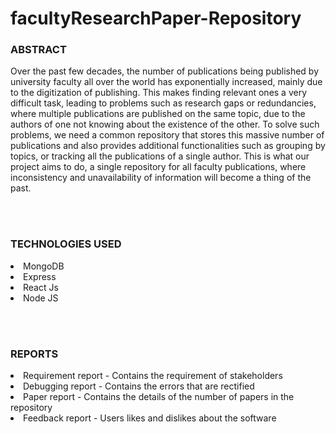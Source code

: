 # facultyResearchPaper-Repository

<h3>ABSTRACT</h3>
Over the past few decades, the number of publications being published by university faculty all over the world has exponentially increased, mainly due to the digitization of publishing. This makes finding relevant ones a very difficult task, leading to problems such as research gaps or redundancies, where multiple publications are published on the same topic, due to the authors of one not knowing about the existence of the other. To solve such problems, we need a common repository that stores this massive number of publications and also provides additional functionalities such as grouping by topics, or tracking all the publications of a single author. This is what our project aims to do, a single repository for all faculty publications, where inconsistency and unavailability of information will become a thing of the past.

<br><br>

<h3>TECHNOLOGIES USED</h3>
<li>MongoDB
<li>Express
<li>React Js
<li>Node JS

<br><br>
  
<h3>REPORTS</h3>
<li>Requirement report - Contains the requirement of stakeholders 
<li>Debugging report - Contains the errors that are rectified
<li>Paper report - Contains the details of the number of papers in the repository
<li>Feedback report - Users likes and dislikes about the software

<br><br>
